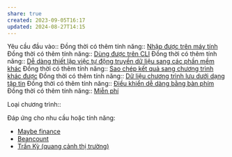 ```yaml
---
share: true
created: 2023-09-05T16:17
updated: 2024-08-27T14:15
---
```

Yêu cầu đầu vào:: 
Đồng thời có thêm tính năng:: [Nhập được trên máy tính](../C%C3%A1ch%20nh%E1%BA%ADp%20li%E1%BB%87u/Nh%E1%BA%ADp%20%C4%91%C6%B0%E1%BB%A3c%20tr%C3%AAn%20m%C3%A1y%20t%C3%ADnh.md)
Đồng thời có thêm tính năng:: [Dùng được trên CLI](../Giao%20di%E1%BB%87n/D%C3%B9ng%20%C4%91%C6%B0%E1%BB%A3c%20tr%C3%AAn%20CLI.md)
Đồng thời có thêm tính năng:: [Dễ dàng thiết lập việc tự động truyền dữ liệu sang các phần mềm khác](../Kh%E1%BA%A3%20n%C4%83ng%20t%C3%ADch%20h%E1%BB%A3p/D%E1%BB%85%20d%C3%A0ng%20thi%E1%BA%BFt%20l%E1%BA%ADp%20vi%E1%BB%87c%20t%E1%BB%B1%20%C4%91%E1%BB%99ng%20truy%E1%BB%81n%20d%E1%BB%AF%20li%E1%BB%87u%20sang%20c%C3%A1c%20ph%E1%BA%A7n%20m%E1%BB%81m%20kh%C3%A1c.md)
Đồng thời có thêm tính năng:: [Sao chép kết quả sang chương trình khác được](../Kh%E1%BA%A3%20n%C4%83ng%20t%C3%ADch%20h%E1%BB%A3p/Sao%20ch%C3%A9p%20k%E1%BA%BFt%20qu%E1%BA%A3%20sang%20ch%C6%B0%C6%A1ng%20tr%C3%ACnh%20kh%C3%A1c%20%C4%91%C6%B0%E1%BB%A3c.md)
Đồng thời có thêm tính năng:: [Dữ liệu chương trình lưu dưới dạng tập tin](../Kh%E1%BA%A3%20n%C4%83ng%20t%C3%ADch%20h%E1%BB%A3p/D%E1%BB%AF%20li%E1%BB%87u%20ch%C6%B0%C6%A1ng%20tr%C3%ACnh%20l%C6%B0u%20d%C6%B0%E1%BB%9Bi%20d%E1%BA%A1ng%20t%E1%BA%ADp%20tin.md)
Đồng thời có thêm tính năng:: [Điều khiển dễ dàng bằng bàn phím](../C%C3%A1ch%20nh%E1%BA%ADp%20li%E1%BB%87u/%C4%90i%E1%BB%81u%20khi%E1%BB%83n%20d%E1%BB%85%20d%C3%A0ng%20b%E1%BA%B1ng%20b%C3%A0n%20ph%C3%ADm.md)
Đồng thời có thêm tính năng:: [Miễn phí](../Ch%C3%ADnh%20s%C3%A1ch%20gi%C3%A1/Mi%E1%BB%85n%20ph%C3%AD.md)

Loại chương trình:: 

Đáp ứng cho nhu cầu hoặc tính năng:
- [Maybe finance](../../5%20T%C3%AAn%20ch%C6%B0%C6%A1ng%20tr%C3%ACnh/App%20qu%E1%BA%A3n%20l%C3%BD%20chi%20ti%C3%AAu/Maybe%20finance.md)
- [Beancount](../../5%20T%C3%AAn%20ch%C6%B0%C6%A1ng%20tr%C3%ACnh/K%E1%BA%BF%20to%C3%A1n/Beancount.md)
- [Trấn Kỳ (quang cảnh thị trường)](../../5%20T%C3%AAn%20ch%C6%B0%C6%A1ng%20tr%C3%ACnh/Tr%E1%BA%A5n%20K%E1%BB%B3%20(quang%20c%E1%BA%A3nh%20th%E1%BB%8B%20tr%C6%B0%E1%BB%9Dng).md)

